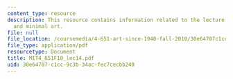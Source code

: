 ```yaml
---
content_type: resource
description: This resource contains information related to the lecture - Frank Stella
  and minimal art.
file: null
file_location: /coursemedia/4-651-art-since-1940-fall-2010/30e64707c1cc9c3b34acfec7cecbb240_MIT4_651F10_lec14.pdf
file_type: application/pdf
resourcetype: Document
title: MIT4_651F10_lec14.pdf
uid: 30e64707-c1cc-9c3b-34ac-fec7cecbb240
---
```

